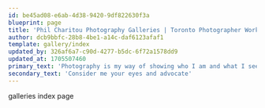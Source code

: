 ```yaml
---
id: be45ad08-e6ab-4d38-9420-9df822630f3a
blueprint: page
title: 'Phil Charitou Photography Galleries | Toronto Photographer Work'
author: dcb9bbfc-28b8-4be1-a14c-daf6123afaf1
template: gallery/index
updated_by: 326af6a7-c90d-4277-b5dc-6f72a1578dd9
updated_at: 1705507460
primary_text: 'Photography is my way of showing who I am and what I see. What drives me is helping others show the world how they wish to be seen, consider me a medium.'
secondary_text: 'Consider me your eyes and advocate'
---
```

galleries index page